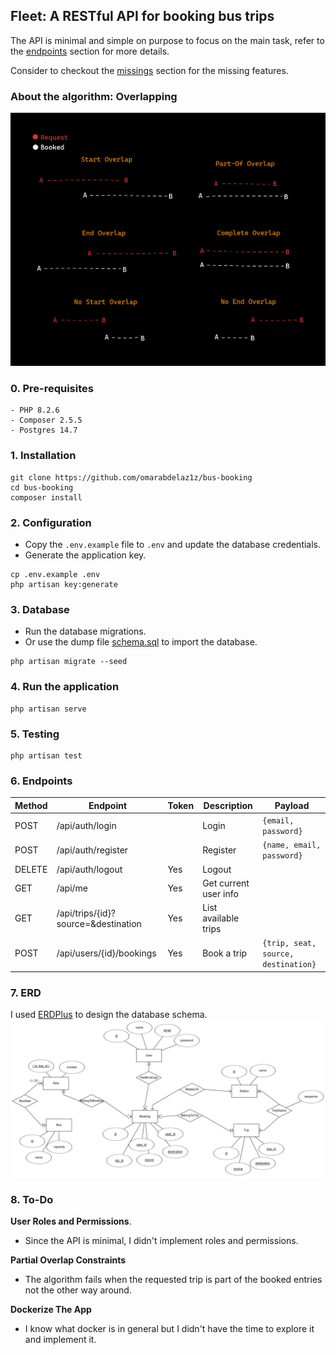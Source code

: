 ## Fleet: A RESTful API for booking bus trips

The API is minimal and simple on purpose to focus on the main task, refer to the [endpoints](#6-endpoints) section for more details.

Consider to checkout the [missings](#8-missings) section for the missing features.

### About the algorithm: Overlapping

![](./overlaps.png)

### 0. Pre-requisites
```
- PHP 8.2.6
- Composer 2.5.5
- Postgres 14.7
```

### 1. Installation
```shell
git clone https://github.com/omarabdelaz1z/bus-booking
cd bus-booking
composer install
```

### 2. Configuration
- Copy the `.env.example` file to `.env` and update the database credentials.
- Generate the application key.
```shell
cp .env.example .env
php artisan key:generate
```

### 3. Database
- Run the database migrations.
- Or use the dump file [schema.sql](/database_dump/schema.sql) to import the database.
```shell
php artisan migrate --seed
```

### 4. Run the application
```shell
php artisan serve
```

### 5. Testing
```shell
php artisan test
```

### 6. Endpoints

| Method | Endpoint | Token  | Description | Payload |
| ------------- | ------------- | ------------- | ------------- | ------------- |
| POST  | /api/auth/login  | | Login | ```{email, password}``` |
| POST  | /api/auth/register  | | Register | ```{name, email, password}``` |
| DELETE  | /api/auth/logout  | Yes | Logout | |
| GET  | /api/me  | Yes | Get current user info | | 
| GET  | /api/trips/{id}?source=&destination | Yes | List available trips | |
| POST  | /api/users/{id}/bookings | Yes | Book a trip | `{trip, seat, source, destination}` |


### 7. ERD

I used [ERDPlus](https://erdplus.com/) to design the database schema.
![erd](./erd.png)

### 8. To-Do
**User Roles and Permissions**.
- Since the API is minimal, I didn't implement roles and permissions.

**Partial Overlap Constraints**
- The algorithm fails when the requested trip is part of the booked entries not the other way around.

**Dockerize The App**
- I know what docker is in general but I didn't have the time to explore it and implement it.

